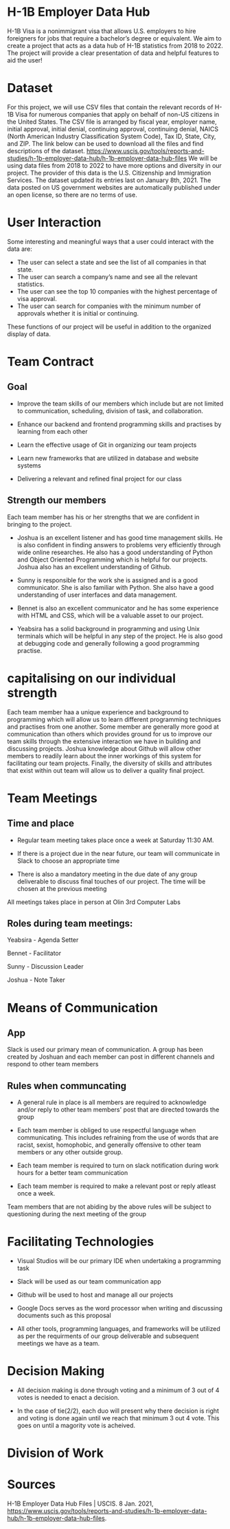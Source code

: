 # H-1B Employer Data Hub
H-1B Visa is a nonimmigrant visa that allows U.S. employers to hire foreigners for jobs that require a bachelor’s degree or equivalent. We aim to create a project that acts as a data hub of H-1B statistics from 2018 to 2022. The project will provide a clear presentation of data and helpful features to aid the user!
 
# Dataset
For this project, we will use CSV files that contain the relevant records of H-1B Visa for numerous companies that apply on behalf of non-US citizens in the United States. The CSV file is arranged by fiscal year, employer name, initial approval, initial denial, continuing approval, continuing denial, NAICS (North American Industry Classification System Code), Tax ID, State, City, and ZIP. The link below can be  used to download all the files and find descriptions of the dataset. 
https://www.uscis.gov/tools/reports-and-studies/h-1b-employer-data-hub/h-1b-employer-data-hub-files
We will be using data files from 2018 to 2022 to have more options and diversity in our project. 
The provider of this data is the U.S. Citizenship and Immigration Services. The dataset updated its entries last on January 8th, 2021. The data posted on US government websites are automatically published under an open license, so there are no terms of use. 
 
# User Interaction
Some interesting and meaningful ways that a user could interact with the data are:
 
- The user can select a state and see the list of all companies in that state.
- The user can search a company’s name and see all the relevant statistics. 
- The user can see the top 10 companies with the highest percentage of visa approval. 
- The user can search for companies with the minimum number of approvals whether it is initial or continuing. 
 
These functions of our project will be useful in addition to the organized display of data. 

 
# Team Contract

## Goal

- Improve the team skills of our members which include but are not limited to communication,
  scheduling, division of task, and collaboration.

- Enhance our backend and frontend programming skills and practises by learning from each other

- Learn the effective usage of Git in organizing our team projects

- Learn new frameworks that are utilized in database and website systems

- Delivering a relevant and refined final project for our class


## Strength our members

Each team member has his or her strengths that we are confident in bringing to the project.

- Joshua is an excellent listener and has good time management skills. He is also confident in     finding answers to problems very efficiently through wide online researches. He also has a good understanding of Python and Object Oriented Programming which is helpful for our projects. Joshua also has an excellent understanding of Github.

- Sunny is responsible for the work she is assigned and is a good communicator. She is also familiar with Python. She also have a good understanding of user interfaces and data management.

- Bennet is also an excellent communicator and he has some experience with HTML and CSS, which will be a valuable asset to our project. 

- Yeabsira has a solid background in programming and using Unix terminals which will be helpful in any step of the project. He is also good at debugging code and generally following a good programming practise.

# capitalising on our individual strength

Each team member haa a unique experience and background to programming which will allow us to learn different programming techniques and practises from one another. Some member are generally more good at communication than others which provides ground for us to improve our team skills through the extensive interaction we have in building and discussing projects. Joshua knowledge about Github will allow other members to readily learn about the inner workings of this system for facilitating our team projects. Finally, the diversity of skills and attributes that exist within out team will allow us to deliver a quality final project.


# Team Meetings

## Time and place
- Regular team meeting takes place once a week at Saturday 11:30 AM.

- If there is a project due in the near future, our team will communicate in Slack to choose
  an appropriate time

- There is also a mandatory meeting in the due date of any group deliverable to discuss final touches of our project. The time will be chosen at the previous meeting

All meetings takes place in person at Olin 3rd Computer Labs

## Roles during team meetings:

Yeabsira - Agenda Setter

Bennet - Facilitator

Sunny - Discussion Leader

Joshua - Note Taker

# Means of Communication

## App
Slack is used our primary mean of communication. A group has been created by Joshuan and each member can post in different channels and respond to other team members

## Rules when communcating

- A general rule in place is all members are required to acknowledge and/or reply to other team members' post that are directed towards the group

- Each team member is obliged to use respectful language when communicating. This includes refraining from the use of words that are racist, sexist, homophobic, and generally offensive to other team members or any other outside group.

- Each team member is required to turn on slack notification during work hours for a better team communication

- Each team member is required to make a relevant post or reply atleast once a week.

 Team members that are not abiding by the above rules will be subject to questioning during the next meeting of the group

 # Facilitating Technologies

 - Visual Studios will be our primary IDE when undertaking a programming task

 - Slack will be used as our team communication app

 - Github will be used to host and manage all our projects

 - Google Docs serves as the word processor when writing and discussing documents such as this proposal

 - All other tools, programming languages, and frameworks will be utilized as per the requirments of our group deliverable and subsequent meetings we have as a team.

 # Decision Making

 - All decision making is done through voting and a minimum of 3 out of 4 votes is needed to enact a decision.

 - In the case of tie(2/2), each duo will present why there decision is right and voting is done again until we reach that minimum 3 out 4 vote. This goes on until a magority vote is acheived.

 # Division of Work




 
# Sources

H-1B Employer Data Hub Files | USCIS. 8 Jan. 2021, https://www.uscis.gov/tools/reports-and-studies/h-1b-employer-data-hub/h-1b-employer-data-hub-files.
 
